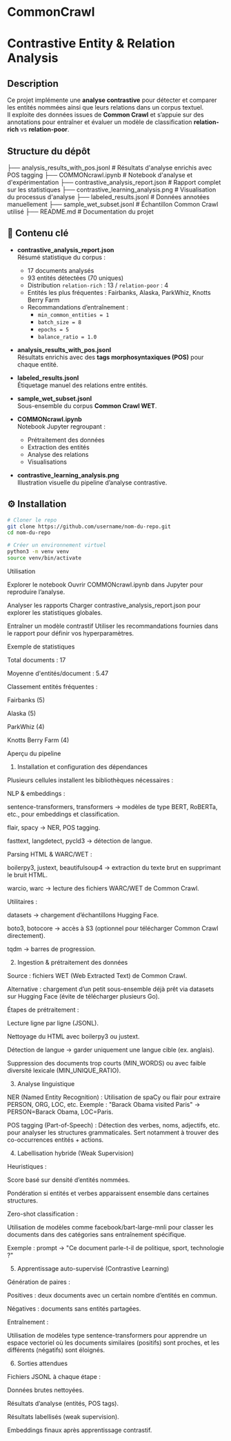 # CommonCrawl
#  Contrastive Entity & Relation Analysis

##  Description
Ce projet implémente une **analyse contrastive** pour détecter et comparer les entités nommées ainsi que leurs relations dans un corpus textuel.  
Il exploite des données issues de **Common Crawl** et s’appuie sur des annotations pour entraîner et évaluer un modèle de classification **relation-rich** vs **relation-poor**.

##  Structure du dépôt

├── analysis_results_with_pos.jsonl # Résultats d'analyse enrichis avec POS tagging
├── COMMONcrawl.ipynb # Notebook d'analyse et d'expérimentation
├── contrastive_analysis_report.json # Rapport complet sur les statistiques
├── contrastive_learning_analysis.png # Visualisation du processus d'analyse
├── labeled_results.jsonl # Données annotées manuellement
├── sample_wet_subset.jsonl # Échantillon Common Crawl utilisé
├── README.md # Documentation du projet

## 📑 Contenu clé
- **contrastive_analysis_report.json**  
  Résumé statistique du corpus :
  - 17 documents analysés
  - 93 entités détectées (70 uniques)
  - Distribution `relation-rich` : 13 / `relation-poor` : 4
  - Entités les plus fréquentes : Fairbanks, Alaska, ParkWhiz, Knotts Berry Farm
  - Recommandations d’entraînement :  
    - `min_common_entities = 1`  
    - `batch_size = 8`  
    - `epochs = 5`  
    - `balance_ratio = 1.0`

- **analysis_results_with_pos.jsonl**  
  Résultats enrichis avec des **tags morphosyntaxiques (POS)** pour chaque entité.

- **labeled_results.jsonl**  
  Étiquetage manuel des relations entre entités.

- **sample_wet_subset.jsonl**  
  Sous-ensemble du corpus **Common Crawl WET**.

- **COMMONcrawl.ipynb**  
  Notebook Jupyter regroupant :
  - Prétraitement des données
  - Extraction des entités
  - Analyse des relations
  - Visualisations

- **contrastive_learning_analysis.png**  
  Illustration visuelle du pipeline d’analyse contrastive.

## ⚙️ Installation
```bash
# Cloner le repo
git clone https://github.com/username/nom-du-repo.git
cd nom-du-repo

# Créer un environnement virtuel
python3 -m venv venv
source venv/bin/activate
```

Utilisation

Explorer le notebook
Ouvrir COMMONcrawl.ipynb dans Jupyter pour reproduire l’analyse.

Analyser les rapports
Charger contrastive_analysis_report.json pour explorer les statistiques globales.

Entraîner un modèle contrastif
Utiliser les recommandations fournies dans le rapport pour définir vos hyperparamètres.

 Exemple de statistiques

Total documents : 17

Moyenne d'entités/document : 5.47

Classement entités fréquentes :

Fairbanks (5)

Alaska (5)

ParkWhiz (4)

Knotts Berry Farm (4)

Aperçu du pipeline
1. Installation et configuration des dépendances

Plusieurs cellules installent les bibliothèques nécessaires :

NLP & embeddings :

sentence-transformers, transformers → modèles de type BERT, RoBERTa, etc., pour embeddings et classification.

flair, spacy → NER, POS tagging.

fasttext, langdetect, pycld3 → détection de langue.

Parsing HTML & WARC/WET :

boilerpy3, justext, beautifulsoup4 → extraction du texte brut en supprimant le bruit HTML.

warcio, warc → lecture des fichiers WARC/WET de Common Crawl.

Utilitaires :

datasets → chargement d’échantillons Hugging Face.

boto3, botocore → accès à S3 (optionnel pour télécharger Common Crawl directement).

tqdm → barres de progression.

2. Ingestion & prétraitement des données

Source : fichiers WET (Web Extracted Text) de Common Crawl.

Alternative : chargement d’un petit sous-ensemble déjà prêt via datasets sur Hugging Face (évite de télécharger plusieurs Go).

Étapes de prétraitement :

Lecture ligne par ligne (JSONL).

Nettoyage du HTML avec boilerpy3 ou justext.

Détection de langue → garder uniquement une langue cible (ex. anglais).

Suppression des documents trop courts (MIN_WORDS) ou avec faible diversité lexicale (MIN_UNIQUE_RATIO).

3. Analyse linguistique

NER (Named Entity Recognition) :
Utilisation de spaCy ou flair pour extraire PERSON, ORG, LOC, etc.
Exemple : "Barack Obama visited Paris" → PERSON=Barack Obama, LOC=Paris.

POS tagging (Part-of-Speech) :
Détection des verbes, noms, adjectifs, etc. pour analyser les structures grammaticales.
Sert notamment à trouver des co-occurrences entités + actions.

4. Labellisation hybride (Weak Supervision)

Heuristiques :

Score basé sur densité d’entités nommées.

Pondération si entités et verbes apparaissent ensemble dans certaines structures.

Zero-shot classification :

Utilisation de modèles comme facebook/bart-large-mnli pour classer les documents dans des catégories sans entraînement spécifique.

Exemple : prompt → "Ce document parle-t-il de politique, sport, technologie ?"

5. Apprentissage auto-supervisé (Contrastive Learning)

Génération de paires :

Positives : deux documents avec un certain nombre d’entités en commun.

Négatives : documents sans entités partagées.

Entraînement :

Utilisation de modèles type sentence-transformers pour apprendre un espace vectoriel où les documents similaires (positifs) sont proches, et les différents (négatifs) sont éloignés.

6. Sorties attendues

Fichiers JSONL à chaque étape :

Données brutes nettoyées.

Résultats d’analyse (entités, POS tags).

Résultats labellisés (weak supervision).

Embeddings finaux après apprentissage contrastif.

